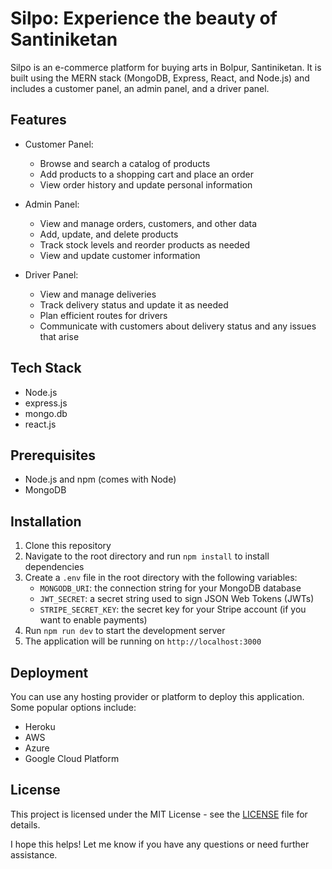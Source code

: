 # Silpo: Experience the beauty of Santiniketan

Silpo is an e-commerce platform for buying arts in Bolpur, Santiniketan. It is built using the MERN stack (MongoDB, Express, React, and Node.js) and includes a customer panel, an admin panel, and a driver panel.

## Features

- Customer Panel:
  - Browse and search a catalog of products
  - Add products to a shopping cart and place an order
  - View order history and update personal information

- Admin Panel:
  - View and manage orders, customers, and other data
  - Add, update, and delete products
  - Track stock levels and reorder products as needed
  - View and update customer information

- Driver Panel:
  - View and manage deliveries
  - Track delivery status and update it as needed
  - Plan efficient routes for drivers
  - Communicate with customers about delivery status and any issues that arise

## Tech Stack

- Node.js
- express.js
- mongo.db
- react.js

## Prerequisites

- Node.js and npm (comes with Node)
- MongoDB

## Installation

1. Clone this repository
2. Navigate to the root directory and run `npm install` to install dependencies
3. Create a `.env` file in the root directory with the following variables:
   - `MONGODB_URI`: the connection string for your MongoDB database
   - `JWT_SECRET`: a secret string used to sign JSON Web Tokens (JWTs)
   - `STRIPE_SECRET_KEY`: the secret key for your Stripe account (if you want to enable payments)
4. Run `npm run dev` to start the development server
5. The application will be running on `http://localhost:3000`

## Deployment

You can use any hosting provider or platform to deploy this application. Some popular options include:

- Heroku
- AWS
- Azure
- Google Cloud Platform

## License

This project is licensed under the MIT License - see the [LICENSE](LICENSE) file for details.

I hope this helps! Let me know if you have any questions or need further assistance.
